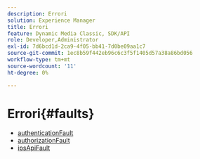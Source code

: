 ```yaml
---
description: Errori
solution: Experience Manager
title: Errori
feature: Dynamic Media Classic, SDK/API
role: Developer,Administrator
exl-id: 7d6bcd1d-2ca9-4f05-bb41-7d0be09aa1c7
source-git-commit: 1ec8b59f442eb96c6c3f5f1405d57a38a86bd056
workflow-type: tm+mt
source-wordcount: '11'
ht-degree: 0%

---
```


# Errori{#faults}

* [authenticationFault](r-authentication-fault.md)
* [authorizationFault](r-authorization-fault.md)
* [ipsApiFault](r-ips-api-fault.md)
